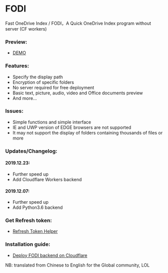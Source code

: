 # FODI

Fast OneDrive Index / FODI，A Quick OneDrive Index program without server (CF workers)

### Preview:

- [DEMO](https://logi.im/fodi.html)

### Features:

- Specify the display path
- Encryption of specific folders
- No server required for free deployment
- Basic text, picture, audio, video and Office documents preview
- And more...

### Issues:

- Simple functions and simple interface
- IE and UWP version of EDGE browsers are not supported
- It may not support the display of folders containing thousands of files or more

### Updates/Changelog:

#### 2019.12.23:

- Further speed up
- Add Cloudflare Workers backend

#### 2019.12.07:

- Further speed up
- Add Python3.6 backend

### Get Refresh token:
- [Refresh Token Helper](https://logi.im/fodi/get-code/)

### Installation guide:

- [Deploy FODI backend on Cloudflare](https://logi.im/back-end/fodi-on-cloudflare.html)


NB: translated from Chinese to English for the Global community, LOL
